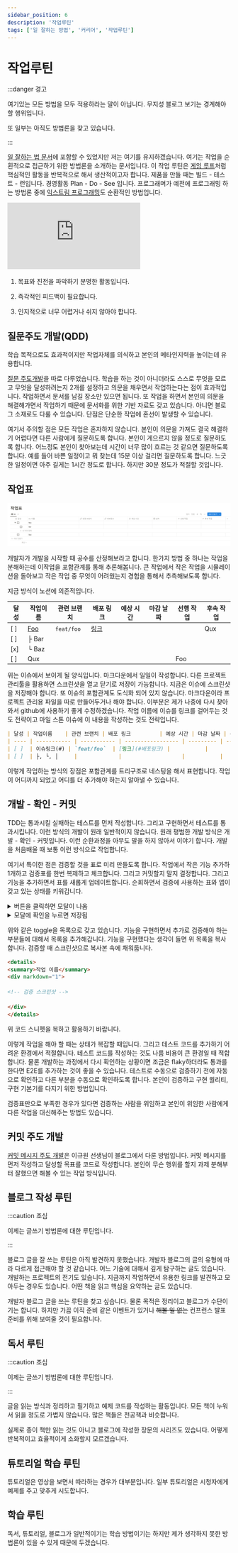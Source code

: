```yaml
---
sidebar_position: 6
description: '작업루틴'
tags: ['일 잘하는 방법', '커리어', '작업루틴']
---
```


# 작업루틴

:::danger 경고

여기있는 모든 방법을 모두 적용하라는 말이 아닙니다. 무지성 블로그 보기는 경계해야 할 행위입니다.

또 일부는 아직도 방법론을 찾고 있습니다.

:::

[일 잘하는 법 문서](/diy-cs/career/working.md)에 포함할 수 있었지만 저는 여기를 유지하겠습니다. 여기는 작업을 순횐적으로 접근하기 위한 방법론을 소개하는 문서입니다. 이 작업 루틴은 [게임 루프](https://en.wikipedia.org/wiki/Compulsion_loop)처럼 핵심적인 활동을 반복적으로 해서 생산적이고자 합니다. 제품을 만들 때는 빌드 - 테스트 - 런입니다. 경영활동 Plan - Do - See 입니다. 프로그래머가 예전에 프로그래밍 하는 방법론 중에 [익스트림 프로그래밍](https://ko.wikipedia.org/wiki/%EC%9D%B5%EC%8A%A4%ED%8A%B8%EB%A6%BC_%ED%94%84%EB%A1%9C%EA%B7%B8%EB%9E%98%EB%B0%8D)도 순환적인 방법입니다.

<iframe class="codepen" src="https://www.youtube.com/embed/dWcapC-kriY" title="Flow: Happiness in Super Focus" frameborder="0" allow="accelerometer; autoplay; clipboard-write; encrypted-media; gyroscope; picture-in-picture; web-share" allowfullscreen></iframe>

1. 목표와 진전을 파악하기 분명한 활동입니다.

2. 즉각적인 피드백이 필요합니다.

3. 인지적으로 너무 어렵거나 쉬지 않아야 합니다.

## 질문주도 개발(QDD)

학습 목적으로도 효과적이지만 작업자체를 의식하고 본인의 메타인지력을 높이는데 유용합니다.

[질문 주도개발](/diy-cs/career/learning#qdd질문주도개발)을 따로 다루었습니다. 학습을 하는 것이 아니더라도 스스로 무엇을 모르고 무엇을 달성하려는지 2개를 설정하고 의문을 채우면서 작업하는다는 점이 효과적입니다. 작업하면서 문서를 남길 장소만 있으면 됩니다. 또 작업을 하면서 본인의 의문을 해결해가면서 작업하기 때문에 문서화를 위한 기반 자료도 갖고 있습니다. 아니면 블로그 소재로도 다룰 수 있습니다. 단점은 단순한 작업에 혼선이 발생할 수 있습니다.

여기서 주의할 점은 모든 작업은 혼자하지 않습니다. 본인이 의문을 가져도 결국 해결하기 어렵다면 다른 사람에게 질문하도록 합니다. 본인이 게으르지 않을 정도로 질문하도록 합니다. 어느정도 본인이 찾아보는데 시간이 너무 많이 흐르는 것 같으면 질문하도록 합니다. 예를 들어 바쁜 일정이고 뭐 찾는데 15분 이상 걸리면 질문하도록 합니다. 느긋한 일정이면 아주 길게는 1시간 정도로 합니다. 하지만 30분 정도가 적절할 것입니다.

## 작업표

![](/img/doc/diy-cs/career/work-table.png)

개발자가 개발을 시작할 때 공수를 산정해보라고 합니다. 한가지 방법 중 하나는 작업을 분해하는데 이작업을 포함관계를 통해 추론해봅니다. 큰 작업에서 작은 작업을 시뮬레이션을 돌아보고 작은 작업 중 무엇이 어려웠는지 경험을 통해서 추측해보도록 합니다.

지금 방식이 노션에 의존적입니다.

| 달성 | 작업이름       | 관련 브랜치 | 배포 링크       | 예상 시간 | 마감 날짜 | 선행 작업 | 후속 작업 |
| ---- | -------------- | ----------- | --------------- | --------- | --------- | --------- | --------- |
| [ ]  | [Foo](#작업표) | `feat/foo`  | [링크](#작업표) |           |           |           | Qux       |
| [ ]  | ├ Bar          |             |                 |           |           |           |           |
| [x]  | └ Baz          |             |                 |           |           |           |           |
| [ ]  | Qux            |             |                 |           |           | Foo       |           |

위는 이슈에서 보이게 될 양식입니다. 마크다운에서 일일이 작성합니다. 다른 프로젝트 관리툴을 활용하면 스크린샷을 열고 닫기로 저장이 가능합니다. 지금은 이슈에 스크린샷을 저장해야 합니다. 또 이슈의 포함관계도 도식화 되어 있지 않습니다. 마크다운이라 프로젝트 관리용 파일을 따로 만들어두거나 해야 합니다. 이부분은 제가 나중에 다시 찾아와서 github에 사용하기 좋게 수정하겠습니다. 작업 이름에 이슈를 링크를 걸어두는 것도 전략이고 마일 스톤 이슈에 이 내용을 작성하는 것도 전략입니다.

```md
| 달성 | 작업이름    | 관련 브랜치 | 배포 링크         | 예상 시간 | 마감 날짜 | 선행 작업 | 후속 작업 |
| ---- | ----------- | ----------- | ----------------- | --------- | --------- | --------- | --------- |
| [ ]  | 이슈링크(#) | `feat/foo`  | [링크](#배포링크) |           |           |           |           |
| [ ]  | ├, └, │     |             |                   |           |           |           |           |
```

이렇게 작업하는 방식의 장점은 포함관계를 트리구조로 네스팅을 해서 표현합니다. 작업이 어디까지 되었고 어디를 더 추가해야 하는지 알아낼 수 있습니다.

## 개발 - 확인 - 커밋

TDD는 통과시킬 실패하는 테스트를 먼저 작성합니다. 그리고 구현하면서 테스트를 통과시킵니다. 이런 방식의 개발이 원래 일반적이지 않습니다. 원래 평범한 개발 방식은 개발 - 확인 - 커밋입니다. 이런 순환과정을 아무도 말을 하지 않아서 이야기 합니다. 개발을 처음배울 때 보통 이런 방식으로 작업합니다.

여기서 특이한 점은 검증할 것을 표로 미리 만들도록 합니다. 작업에서 작은 기능 추가하 1개하고 검증표를 한번 복제하고 체크합니다. 그리고 커밋할지 말지 결정합니다. 그리고 기능을 추가하면서 표를 새롭게 업데이트합니다. 순회하면서 검증에 사용하는 표와 앱이 갖고 있는 상태를 키워갑니다.

<details>
<summary>버튼을 클릭하면 모달이 나옴</summary>
<div markdown="1">

`<!-- 이미지 태그 -->`

</div>
</details>
<details>
<summary>모달에 확인을 누르면 저장됨</summary>
<div markdown="1">

`<!-- 이미지 태그 -->`

</div>
</details>

위와 같은 toggle을 목록으로 갖고 있습니다. 기능을 구현하면서 추가로 검증해야 하는 부분들에 대해서 목록을 추가해갑니다. 기능을 구현했다는 생각이 들면 위 목록을 복사합니다. 검증할 때 스크린샷으로 복사본 속에 채워둡니다.

```md
<details>
<summary>작업 이름</summary>
<div markdown="1">

<!-- 검증 스크린샷 -->

</div>
</details>
```

위 코드 스니펫을 복하고 활용하기 바랍니다.

이렇게 작업을 해야 할 때는 상태가 복잡할 때입니다. 그리고 테스트 코드를 추가하기 어려운 환경에서 적절합니다. 테스트 코드를 작성하는 것도 나름 비용이 큰 환경일 때 적합합니다. 물론 개발하는 과정에서 다시 확인하는 상황이면 조금은 flaky하더라도 통과를 한다면 E2E를 추가하는 것이 좋을 수 있습니다. 테스트로 수동으로 검증하기 전에 자동으로 확인하고 다른 부분을 수동으로 확인하도록 합니다. 본인이 검증하고 구현 퀄리티, 구현 기본기를 다지기 위한 방법입니다.

검증표만으로 부족한 경우가 있다면 검증하는 사람을 위임하고 본인이 위임한 사람에게 다른 작업을 대신해주는 방법도 있습니다.

## 커밋 주도 개발

[커밋 메시지 주도 개발](https://gyuwon.github.io/blog/2021/04/04/commit-message-driven-development.html)은 이규원 선생님이 블로그에서 다룬 방법입니다. 커밋 메시지를 먼저 작성하고 달성할 목표를 코드로 작성합니다. 본인이 무슨 행위를 할지 과제 분해부터 잘했으면 해볼 수 있는 작업 방식입니다.

## 블로그 작성 루틴

:::caution 조심

이제는 글쓰기 방법론에 대한 루틴입니다.

:::

블로그 글을 잘 쓰는 루틴은 아직 발견하지 못했습니다. 개발자 블로그의 글의 유형에 따라 다르게 접근해야 할 것 같습니다. 어느 기술에 대해서 깊게 탐구하는 글도 있습니다. 개발하는 프로젝트의 전기도 있습니다. 지금까지 작업하면서 유용한 링크를 발견하고 모아두는 경우도 있습니다. 어떤 책을 읽고 핵심을 요약하는 글도 있습니다.

개발자 블로그 글을 쓰는 루틴을 찾고 싶습니다. 물론 목적은 정리이고 블로그가 수단이기는 합니다. 하지만 가끔 이직 준비 같은 이벤트가 있거나 ~~해볼 일 없는~~ 컨프런스 발표 준비를 위해 보여줄 것이 필요합니다.

## 독서 루틴

:::caution 조심

이제는 글쓰기 방법론에 대한 루틴입니다.

:::

글을 읽는 방식과 정리하고 필기하고 예제 코드를 작성하는 활동입니다. 모든 책이 누워서 읽을 정도로 가볍지 않습니다. 많은 책들은 전공책과 비슷합니다.

실제로 종이 책만 읽는 것도 아니고 블로그에 작성한 장문의 시리즈도 있습니다. 어떻게 반복적이고 효율적이게 소화할지 모르겠습니다.

## 튜토리얼 학습 루틴

튜토리얼은 영상을 보면서 따라하는 경우가 대부분입니다. 일부 튜토리얼은 시청자에게 예제를 주고 맞추게 시도합니다.

<!--
:::caution 조심


::: -->

## 학습 루틴

독서, 튜토리얼, 블로그가 일반적이기는 학습 방법이기는 하지만 제가 생각하지 못한 방법론이 있을 수 있게 때문에 두겠습니다.
